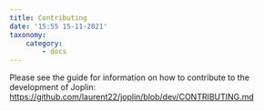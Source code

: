 ```yaml
---
title: Contributing
date: '15:55 15-11-2021'
taxonomy:
    category:
        - docs
---
```


Please see the guide for information on how to contribute to the development of Joplin: https://github.com/laurent22/joplin/blob/dev/CONTRIBUTING.md